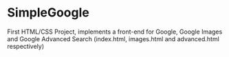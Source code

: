 # SimpleGoogle
First HTML/CSS Project, implements a front-end for Google, Google Images and Google Advanced Search (index.html, images.html and advanced.html respectively)
